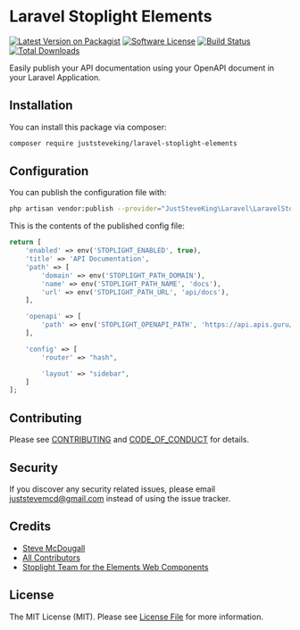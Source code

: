 # Laravel Stoplight Elements

[![Latest Version on Packagist][ico-version]][link-packagist]
[![Software License][ico-license]](LICENSE.md)
[![Build Status][ico-github-action]][link-github-action]
[![Total Downloads][ico-downloads]][link-downloads]

Easily publish your API documentation using your OpenAPI document in your Laravel Application.

## Installation

You can install this package via composer:

```bash
composer require juststeveking/laravel-stoplight-elements
```


## Configuration

You can publish the configuration file with:

```bash
php artisan vendor:publish --provider="JustSteveKing\Laravel\LaravelStoplight\StoplightServiceProvider" --tag="config"
```

This is the contents of the published config file:

```php
return [
    'enabled' => env('STOPLIGHT_ENABLED', true),
    'title' => 'API Documentation',
    'path' => [
        'domain' => env('STOPLIGHT_PATH_DOMAIN'),
        'name' => env('STOPLIGHT_PATH_NAME', 'docs'),
        'url' => env('STOPLIGHT_PATH_URL', 'api/docs'),
    ],

    'openapi' => [
        'path' => env('STOPLIGHT_OPENAPI_PATH', 'https://api.apis.guru/v2/specs/github.com/1.1.4/openapi.yaml')
    ],

    'config' => [
        'router' => "hash",

        'layout' => "sidebar",
    ]
];
```


## Contributing

Please see [CONTRIBUTING](CONTRIBUTING.md) and [CODE_OF_CONDUCT](CODE_OF_CONDUCT.md) for details.


## Security

If you discover any security related issues, please email juststevemcd@gmail.com instead of using the issue tracker.


## Credits

- [Steve McDougall][link-author]
- [All Contributors][link-contributors]
- [Stoplight Team for the Elements Web Components](https://stoplight.io/open-source/elements/)


## License

The MIT License (MIT). Please see [License File](LICENSE.md) for more information.


[ico-version]: https://img.shields.io/packagist/v/juststeveking/laravel-stoplight-elements.svg?style=flat-square
[ico-license]: https://img.shields.io/badge/license-MIT-brightgreen.svg?style=flat-square
[ico-github-action]: https://github.com/JustSteveKing/laravel-stoplight-elements/workflows/run-tests/badge.svg?branch=main
[ico-downloads]: https://img.shields.io/packagist/dt/juststeveking/laravel-stoplight-elements.svg?style=flat-square

[link-packagist]: https://packagist.org/packages/juststeveking/laravel-stoplight-elements
[link-github-action]: https://github.com/JustSteveKing/laravel-stoplight-elements/actions
[link-downloads]: https://packagist.org/packages/juststeveking/laravel-stoplight-elements
[link-author]: https://github.com/JustSteveKing
[link-contributors]: ../../contributors

